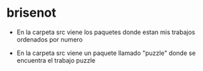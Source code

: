 # brisenot 
+ En la carpeta src viene los paquetes donde estan mis trabajos ordenados por numero


+ En la carpeta src viene un paquete llamado "puzzle" donde se encuentra el trabajo puzzle
